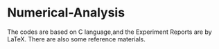 # Numerical-Analysis
The codes are based on C language,and the Experiment Reports are by LaTeX.
There are also some reference materials.
